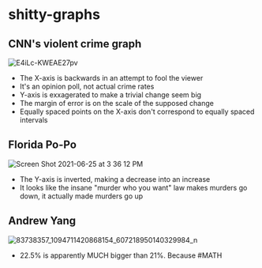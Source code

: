 # shitty-graphs

## CNN's violent crime graph 

![E4iLc-KWEAE27pv](https://user-images.githubusercontent.com/6005346/123475976-21ac9280-d5ca-11eb-8b3c-870c7a5130b7.jpg)

- The X-axis is backwards in an attempt to fool the viewer 
- It's an opinion poll, not actual crime rates
- Y-axis is exxagerated to make a trivial change seem big
- The margin of error is on the scale of the supposed change
- Equally spaced points on the X-axis don't correspond to equally spaced intervals 


## Florida Po-Po

![Screen Shot 2021-06-25 at 3 36 12 PM](https://user-images.githubusercontent.com/6005346/123476714-13ab4180-d5cb-11eb-8a1d-354095999f77.png)

- The Y-axis is inverted, making a decrease into an increase 
- It looks like the insane "murder who you want" law makes murders go down, it actually made murders go up

## Andrew Yang

![83738357_1094711420868154_607218950140329984_n](https://user-images.githubusercontent.com/6005346/123476986-6e449d80-d5cb-11eb-8070-4053885d290b.jpg)

- 22.5% is apparently MUCH bigger than 21%. Because #MATH
